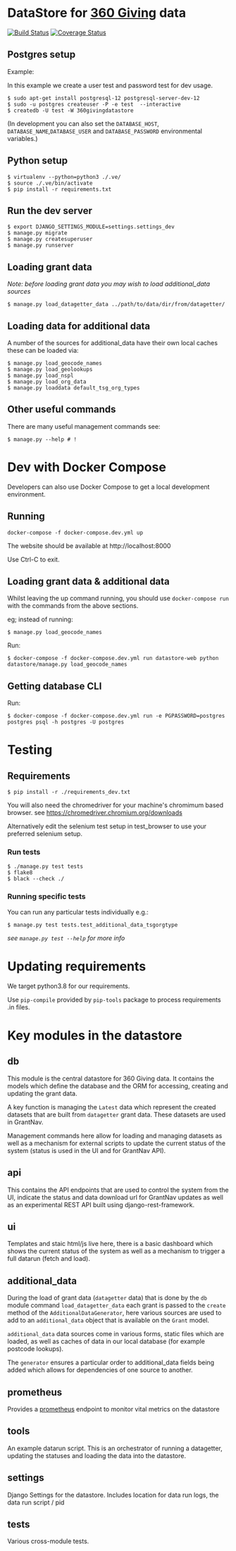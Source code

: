 # DataStore for [360 Giving](https://threesixtygiving.org) data

[![Build Status](https://travis-ci.com/ThreeSixtyGiving/datastore.svg?branch=master)](https://travis-ci.com/ThreeSixtyGiving/datastore)
[![Coverage Status](https://coveralls.io/repos/github/ThreeSixtyGiving/datastore/badge.svg?branch=master)](https://coveralls.io/github/ThreeSixtyGiving/datastore?branch=master)

## Postgres setup

Example:

In this example we create a user test and password test for dev usage.

```
$ sudo apt-get install postgresql-12 postgresql-server-dev-12
$ sudo -u postgres createuser -P -e test  --interactive
$ createdb -U test -W 360givingdatastore

```

(In development you can also set the `DATABASE_HOST`, `DATABASE_NAME`,`DATABASE_USER` and `DATABASE_PASSWORD` environmental variables.)

## Python setup

```
$ virtualenv --python=python3 ./.ve/
$ source ./.ve/bin/activate
$ pip install -r requirements.txt
```

## Run the dev server

```
$ export DJANGO_SETTINGS_MODULE=settings.settings_dev
$ manage.py migrate
$ manage.py createsuperuser
$ manage.py runserver
```

## Loading grant data

_Note: before loading grant data you may wish to load additional_data sources_

```
$ manage.py load_datagetter_data ../path/to/data/dir/from/datagetter/
```

## Loading data for additional data

A number of the sources for additional_data have their own local caches these can be loaded via:

```
$ manage.py load_geocode_names
$ manage.py load_geolookups
$ manage.py load_nspl
$ manage.py load_org_data
$ manage.py loaddata default_tsg_org_types
```

## Other useful commands

There are many useful management commands see:

```
$ manage.py --help # !
```


# Dev with Docker Compose

Developers can also use Docker Compose to get a local development environment.

## Running

    docker-compose -f docker-compose.dev.yml up

The website should be available at http://localhost:8000

Use Ctrl-C to exit.


## Loading grant data & additional data

Whilst leaving the up command running, you should use `docker-compose run` with the commands from the above sections.

eg; instead of running:

```
$ manage.py load_geocode_names
```

Run:

```
$ docker-compose -f docker-compose.dev.yml run datastore-web python datastore/manage.py load_geocode_names
```

## Getting database CLI

Run:

```
$ docker-compose -f docker-compose.dev.yml run -e PGPASSWORD=postgres postgres psql -h postgres -U postgres 
```

# Testing

## Requirements

```
$ pip install -r ./requirements_dev.txt
```

You will also need the chromedriver for your machine's chromimum based browser.
see https://chromedriver.chromium.org/downloads

Alternatively edit the selenium test setup in test_browser to use your preferred selenium setup.

### Run tests

```
$ ./manage.py test tests
$ flake8
$ black --check ./
```

### Running specific tests

You can run any particular tests individually e.g.:

```
$ manage.py test tests.test_additional_data_tsgorgtype
```

_see `manage.py test --help` for more info_

# Updating requirements

We target python3.8 for our requirements.

Use `pip-compile` provided by `pip-tools` package to process requirements .in files.

# Key modules in the datastore

## db

This module is the central datastore for 360 Giving data. It contains the models which define the database and the ORM for accessing, creating and updating the grant data.

A key function is managing the `Latest` data which represent the created datasets that are built from `datagetter` grant data. These datasets are used in GrantNav.

Management commands here allow for loading and managing datasets as well as a mechanism for external scripts to update the current status of the system (status is used in the UI and for GrantNav API).

## api

This contains the API endpoints that are used to control the system from the UI, indicate the status and data download url for GrantNav updates as well as an experimental REST API built using django-rest-framework.

## ui

Templates and staic html/js live here, there is a basic dashboard which shows the current status of the system as well as a mechanism to trigger a full datarun (fetch and load).

## additional_data

During the load of grant data (`datagetter` data) that is done by the `db` module command `load_datagetter_data` each grant is passed to the `create` method of the `AdditionalDataGenerator`, here various sources are used to add to an `additional_data` object that is available on the `Grant` model.

`additional_data` data sources come in various forms, static files which are loaded, as well as caches of data in our local database (for example postcode lookups).

The `generator` ensures a particular order to additional_data fields being added which allows for dependencies of one source to another.

## prometheus

Provides a [prometheus](https://prometheus.io/) endpoint to monitor vital metrics on the datastore

## tools

An example datarun script. This is an orchestrator of running a datagetter, updating the statuses and loading the data into the datastore.

## settings

Django Settings for the datastore. Includes location for data run logs, the data run script / pid

## tests

Various cross-module tests.
